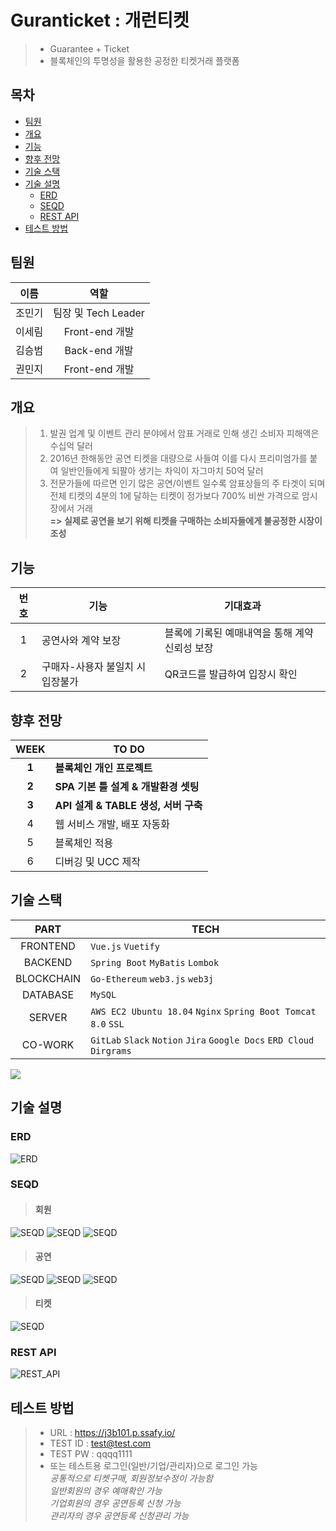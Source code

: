 # Guranticket : 개런티켓
> - Guarantee + Ticket
> - 블록체인의 투명성을 활용한 공정한 티켓거래 플랫폼

## 목차
- [팀원](#팀원)
- [개요](#개요)
- [기능](#기능)
- [향후 전망](#향후-전망)
- [기술 스택](#기술-스택)
- [기술 설명](#기술-설명)
	- [ERD](#erd)
	- [SEQD](#seqd)
	- [REST API](#rest-api)
- [테스트 방법](#테스트-방법)


## 팀원

|  이름  |        역할         |
| :----: | :-----------------: |
| 조민기 | 팀장 및 Tech Leader |
| 이세림 | Front-end 개발      |
| 김승범 | Back-end 개발       |
| 권민지 | Front-end 개발      |




## 개요
> 1. 발권 업계 및 이벤트 관리 분야에서 암표 거래로 인해 생긴 소비자 피해액은 수십억 달러<br>
> 2. 2016년 한해동안 공연 티켓을 대량으로 사들여 이를 다시 프리미엄가를 붙여 일반인들에게 되팔아 생기는 차익이 자그마치 50억 달러<br>
> 3. 전문가들에 따르면 인기 많은 공연/이벤트 일수록 암표상들의 주 타겟이 되며 전체 티켓의 4분의 1에 달하는 티켓이 정가보다 700% 비싼 가격으로 암시장에서 거래<br>
**\=> 실제로 공연을 보기 위해 티켓을 구매하는 소비자들에게 불공정한 시장이 조성**


## 기능
|번호|기능|기대효과|
|:--:|----|--------|
|1|공연사와 계약 보장|블록에 기록된 예매내역을 통해 계약 신뢰성 보장|
|2|구매자-사용자 불일치 시 입장불가|QR코드를 발급하여 입장시 확인|




## 향후 전망
|WEEK|TO DO|
|:--:|-----|
|**1**|**블록체인 개인 프로젝트**|
|**2**|**SPA 기본 틀 설계 & 개발환경 셋팅**|
|**3**|**API 설계 & TABLE 생성, 서버 구축**|
|4|웹 서비스 개발, 배포 자동화|
|5|블록체인 적용|
|6|디버깅 및 UCC 제작|

## 기술 스택
|PART|TECH|
|:--:|----|
|FRONTEND|`Vue.js` `Vuetify`|
|BACKEND|`Spring Boot` `MyBatis` `Lombok`|
|BLOCKCHAIN|`Go-Ethereum` `web3.js` `web3j` |
|DATABASE|`MySQL`|
|SERVER|`AWS EC2 Ubuntu 18.04` `Nginx` `Spring Boot Tomcat 8.0` `SSL`|
|CO-WORK|`GitLab` `Slack` `Notion` `Jira` `Google Docs` `ERD Cloud` `Dirgrams`|

![](./img/기술스택.PNG)



## 기술 설명

### ERD
![ERD](./산출물/ER%20다이어그램/ERD.png)

### SEQD

> #### 회원

![SEQD](./산출물/시퀀스%20다이어그램/회원가입.jpg)
![SEQD](./산출물/시퀀스%20다이어그램/로그인.jpg)
![SEQD](./산출물/시퀀스%20다이어그램/비밀번호찾기.jpg)
<br>
> #### 공연

![SEQD](./산출물/시퀀스%20다이어그램/공연등록.jpg)
![SEQD](./산출물/시퀀스%20다이어그램/공연등록요청.jpg)
![SEQD](./산출물/시퀀스%20다이어그램/공연정보조회.jpg)
<br>
> #### 티켓

![SEQD](./산출물/시퀀스%20다이어그램/티켓예매.jpg)

### REST API
![REST_API](./산출물/REST%20API/REST%20API.jpg)

## 테스트 방법
> - URL : https://j3b101.p.ssafy.io/
> - TEST ID : test@test.com
> - TEST PW : qqqq1111
> - 또는 테스트용 로그인(일반/기업/관리자)으로 로그인 가능
> <br>*<i>공통적으로 티켓구매, 회원정보수정이 가능함</i>
> <br>*<i>일반회원의 경우 예매확인 가능</i>
> <br>*<i>기업회원의 경우 공연등록 신청 가능</i>
> <br>*<i>관리자의 경우 공연등록 신청관리 가능</i>
